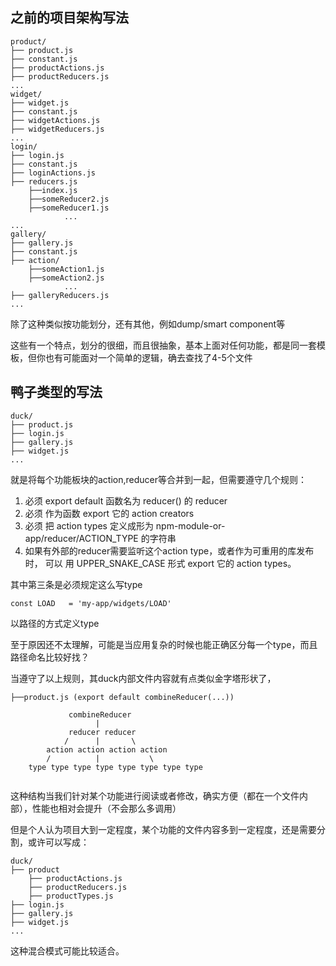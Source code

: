 ## 之前的项目架构写法
```
product/
├── product.js
├── constant.js
├── productActions.js
├── productReducers.js
...
widget/
├── widget.js
├── constant.js
├── widgetActions.js
├── widgetReducers.js
...
login/
├── login.js
├── constant.js
├── loginActions.js
├── reducers.js
    ├──index.js
    ├──someReducer2.js
    ├──someReducer1.js
            ...
...
gallery/
├── gallery.js
├── constant.js
├── action/
    ├──someAction1.js
    ├──someAction2.js
            ...
├── galleryReducers.js
...
```
除了这种类似按功能划分，还有其他，例如dump/smart component等

这些有一个特点，划分的很细，而且很抽象，基本上面对任何功能，都是同一套模板，但你也有可能面对一个简单的逻辑，确去查找了4-5个文件

## 鸭子类型的写法
```
duck/
├── product.js
├── login.js
├── gallery.js
├── widget.js
...
```
就是将每个功能板块的action,reducer等合并到一起，但需要遵守几个规则：

1. 必须 export default 函数名为 reducer() 的 reducer
2. 必须 作为函数 export 它的 action creators
3. 必须 把 action types 定义成形为 npm-module-or-app/reducer/ACTION_TYPE 的字符串
4. 如果有外部的reducer需要监听这个action type，或者作为可重用的库发布时， 可以 用 UPPER_SNAKE_CASE 形式 export 它的 action types。

其中第三条是必须规定这么写type

`const LOAD   = 'my-app/widgets/LOAD'`

以路径的方式定义type

至于原因还不太理解，可能是当应用复杂的时候也能正确区分每一个type，而且路径命名比较好找？

当遵守了以上规则，其duck内部文件内容就有点类似金字塔形状了，

```
├──product.js (export default combineReducer(...))

             combineReducer
                   |    
             reducer reducer
            /      |       \
        action action action action
        /          |           \
    type type type type type type type type
    
```
这种结构当我们针对某个功能进行阅读或者修改，确实方便（都在一个文件内部），性能也相对会提升（不会那么多调用）

但是个人认为项目大到一定程度，某个功能的文件内容多到一定程度，还是需要分割，或许可以写成：

```
duck/
├── product
    ├── productActions.js
    ├── productReducers.js
    ├── productTypes.js
├── login.js
├── gallery.js
├── widget.js
...
```
这种混合模式可能比较适合。